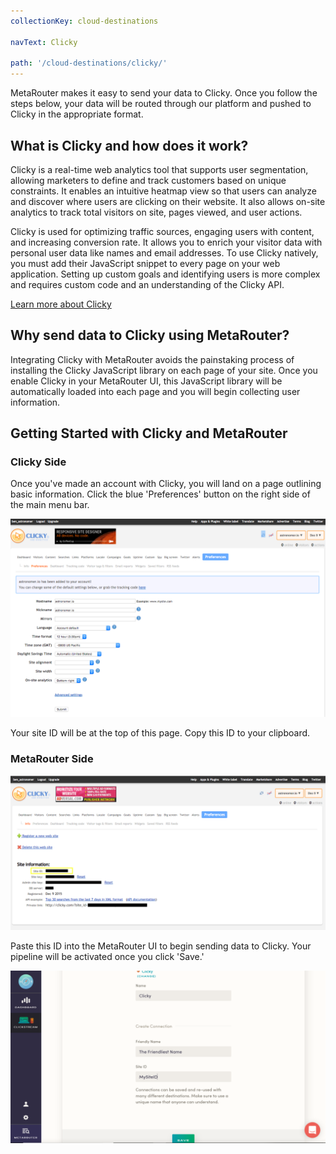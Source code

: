 ```yaml
---
collectionKey: cloud-destinations

navText: Clicky

path: '/cloud-destinations/clicky/'
---
```


MetaRouter makes it easy to send your data to Clicky. Once you follow the steps below, your data will be routed through our platform and pushed to Clicky in the appropriate format.

## What is Clicky and how does it work?

Clicky is a real-time web analytics tool that supports user segmentation, allowing marketers to define and track customers based on unique constraints. It enables an intuitive heatmap view so that users can analyze and discover where users are clicking on their website. It also allows on-site analytics to track total visitors on site, pages viewed, and user actions.

Clicky is used for optimizing traffic sources, engaging users with content, and increasing conversion rate. It allows you to enrich your visitor data with personal user data like names and email addresses. To use Clicky natively, you must add their JavaScript snippet to every page on your web application. Setting up custom goals and identifying users is more complex and requires custom code and an understanding of the Clicky API.

[Learn more about Clicky](https://clicky.com/)

## Why send data to Clicky using MetaRouter?

Integrating Clicky with MetaRouter avoids the painstaking process of installing the Clicky JavaScript library on each page of your site. Once you enable Clicky in your MetaRouter UI, this JavaScript library will be automatically loaded into each page and you will begin collecting user information.

## Getting Started with Clicky and MetaRouter

### Clicky Side

Once you've made an account with Clicky, you will land on a page outlining basic information. Click the blue 'Preferences' button on the right side of the main menu bar.

![clicky3](/images/clicky3.png)

Your site ID will be at the top of this page. Copy this ID to your clipboard.

### MetaRouter Side

![clicky4](/images/clicky4.png)

Paste this ID into the MetaRouter UI to begin sending data to Clicky. Your pipeline will be activated once you click 'Save.'

![clicky5](/images/clicky5v2.png)
